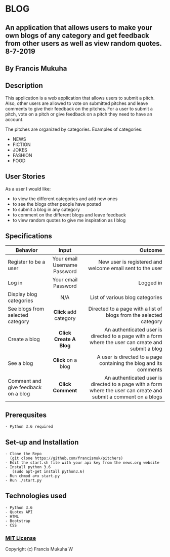 # BLOG
## An application that allows users to make your own blogs of any category and get feedback from other users as well as view random quotes. 8-7-2019


## By Francis Mukuha

## Description
This application is  a web application that allows users to submit a pitch. Also, other users are allowed to vote on submitted pitches and leave comments to give their feedback on the pitches. For a user to submit a pitch, vote on a pitch or give feedback on a pitch they need to have an account. <br>

The pitches are organized by categories. Examples of categories: <br>
- NEWS
- FICTION
- JOKES
- FASHION
- FOOD

## User Stories
As a user I would like:
* to view the different categories and add new ones
* to see the blogs other people have posted
* to submit a blog in any category
* to comment on the different blogs and leave feedback
* to view random quotes to give me inspiration as I blog

## Specifications
| Behavior        | Input           | Outcome  |
| ------------- |:-------------:| -----:|
| Register to be a user | Your email <br> Username <br> Password  | New user is registered and welcome email sent to the user |
| Log in | Your email <br> Password  | Logged in |
| Display blog categories | N/A | List of various blog categories |
| See blogs from selected category | **Click** add category | Directed to a page with a list of blogs from the selected category |
| Create a blog | **Click Create A Blog** | An authenticated user is directed to a page with a form where the user can create and submit a blog |
| See a blog | **Click** on a blog | A user is directed to a page containing the blog and its comments |
| Comment and give feedback on a blog | **Click Comment** | An authenticated user is directed to a page with a form where the user can create and submit a comment on a blogs |

## Prerequsites
    - Python 3.6 required

## Set-up and Installation
    - Clone the Repo
      (git clone https://github.com/francismuk/pitchers)
    - Edit the start.sh file with your api key from the news.org website
    - Install python 3.6
       (sudo apt-get install python3.6)
    - Run chmod a+x start.py
    - Run ./start.py


## Technologies used
    - Python 3.6
    - Quotes API
    - HTML
    - Bootstrap
    - CSS

### [MIT License](https://opensource.org/licenses/MIT)
Copyright (c) Francis Mukuha W
